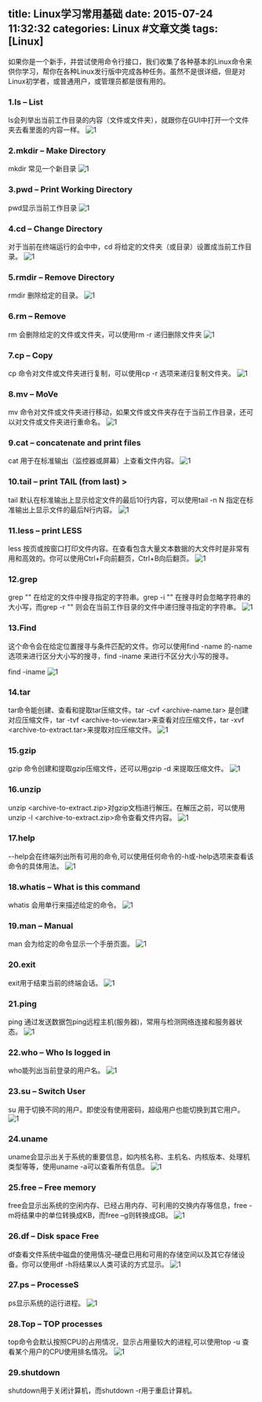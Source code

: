 title: Linux学习常用基础
date: 2015-07-24 11:32:32
categories: Linux #文章文类
tags: [Linux]
---

如果你是一个新手，并尝试使用命令行接口，我们收集了各种基本的Linux命令来供你学习，帮你在各种Linux发行版中完成各种任务。虽然不是很详细，但是对Linux初学者，或普通用户，或管理员都是很有用的。

<!--more-->

###     1.ls – List
ls会列举出当前工作目录的内容（文件或文件夹），就跟你在GUI中打开一个文件夹去看里面的内容一样。
![1](http://7xokym.com1.z0.glb.clouddn.com/linux_note1_1.jpg)


###    2.mkdir – Make Directory
mkdir <new-directory-name>常见一个新目录
![1](http://7xokym.com1.z0.glb.clouddn.com/linux_note1_2.jpg)


###  3.pwd – Print Working Directory
pwd显示当前工作目录
![1](http://7xokym.com1.z0.glb.clouddn.com/linux_note1_3.jpg)


###  4.cd – Change Directory
对于当前在终端运行的会中中，cd <directory>将给定的文件夹（或目录）设置成当前工作目录。
![1](http://7xokym.com1.z0.glb.clouddn.com/linux_note1_4.jpg)


###  5.rmdir – Remove Directory
rmdir <directory-name>删除给定的目录。
![1](http://7xokym.com1.z0.glb.clouddn.com/linux_note1_5.jpg)

###  6.rm – Remove
rm <file-name>会删除给定的文件或文件夹，可以使用rm -r <directory-name>递归删除文件夹
![1](http://7xokym.com1.z0.glb.clouddn.com/linux_note1_6.jpg)


###  7.cp – Copy
cp <source-file> <destination-file>命令对文件或文件夹进行复制，可以使用cp -r <source-folder> <destination-folder> 选项来递归复制文件夹。
![1](http://7xokym.com1.z0.glb.clouddn.com/linux_note1_7.jpg)


###  8.mv – MoVe
mv <source> <destination>命令对文件或文件夹进行移动，如果文件或文件夹存在于当前工作目录，还可以对文件或文件夹进行重命名。
![1](http://7xokym.com1.z0.glb.clouddn.com/linux_note1_8.jpg)


###  9.cat – concatenate and print files
cat <file>用于在标准输出（监控器或屏幕）上查看文件内容。
![1](http://7xokym.com1.z0.glb.clouddn.com/linux_note1_9.jpg)


###  10.tail – print TAIL (from last) >
tail <file-name>默认在标准输出上显示给定文件的最后10行内容，可以使用tail -n N <file-name>指定在标准输出上显示文件的最后N行内容。
![1](http://7xokym.com1.z0.glb.clouddn.com/linux_note1_10.jpg)


###  11.less – print LESS
less <file-name>按页或按窗口打印文件内容。在查看包含大量文本数据的大文件时是非常有用和高效的。你可以使用Ctrl+F向前翻页，Ctrl+B向后翻页。
![1](http://7xokym.com1.z0.glb.clouddn.com/linux_note1_11.jpg)


###  12.grep
grep "<string>" <file-name>在给定的文件中搜寻指定的字符串。grep -i "<string>" <file-name>在搜寻时会忽略字符串的大小写，而grep -r "<string>" <file-name>则会在当前工作目录的文件中递归搜寻指定的字符串。
![1](http://7xokym.com1.z0.glb.clouddn.com/linux_note1_12.jpg)


###  13.Find
这个命令会在给定位置搜寻与条件匹配的文件。你可以使用find <folder-to-search> -name <file-name>的-name选项来进行区分大小写的搜寻，find <folder-to-search> -iname <file-name>来进行不区分大小写的搜寻。

find <folder-to-search> -iname <file-name>
![1](http://7xokym.com1.z0.glb.clouddn.com/linux_note1_13.jpg)

###  14.tar
tar命令能创建、查看和提取tar压缩文件。tar -cvf <archive-name.tar> <file1-OR-file2-OR-both-to-archive>是创建对应压缩文件，tar -tvf <archive-to-view.tar>来查看对应压缩文件，tar -xvf <archive-to-extract.tar>来提取对应压缩文件。
![1](http://7xokym.com1.z0.glb.clouddn.com/linux_note1_14.jpg)


###  15.gzip
gzip <filename>命令创建和提取gzip压缩文件，还可以用gzip -d <filename>来提取压缩文件。
![1](http://7xokym.com1.z0.glb.clouddn.com/linux_note1_15.jpg)


###  16.unzip
unzip <archive-to-extract.zip>对gzip文档进行解压。在解压之前，可以使用unzip -l <archive-to-extract.zip>命令查看文件内容。
![1](http://7xokym.com1.z0.glb.clouddn.com/linux_note1_16.jpg)


###  17.help
<command-name> --help会在终端列出所有可用的命令,可以使用任何命令的-h或-help选项来查看该命令的具体用法。
![1](http://7xokym.com1.z0.glb.clouddn.com/linux_note1_17.jpg)


###  18.whatis – What is this command
whatis <command-name>会用单行来描述给定的命令。
![1](http://7xokym.com1.z0.glb.clouddn.com/linux_note1_18.jpg)


###  19.man – Manual
man <command-name>会为给定的命令显示一个手册页面。
![1](http://7xokym.com1.z0.glb.clouddn.com/linux_note1_19.jpg)


###  20.exit
exit用于结束当前的终端会话。
![1](http://7xokym.com1.z0.glb.clouddn.com/linux_note1_20.jpg)


###  21.ping
ping <remote-host-address>通过发送数据包ping远程主机(服务器)，常用与检测网络连接和服务器状态。
![1](http://7xokym.com1.z0.glb.clouddn.com/linux_note1_21.jpg)


###  22.who – Who Is logged in
who能列出当前登录的用户名。
![1](http://7xokym.com1.z0.glb.clouddn.com/linux_note1_22.jpg)


###  23.su – Switch User
su <username>用于切换不同的用户。即使没有使用密码，超级用户也能切换到其它用户。
![1](http://7xokym.com1.z0.glb.clouddn.com/linux_note1_23.jpg)


###  24.uname
uname会显示出关于系统的重要信息，如内核名称、主机名、内核版本、处理机类型等等，使用uname -a可以查看所有信息。
![1](http://7xokym.com1.z0.glb.clouddn.com/linux_note1_24.jpg)


###  25.free – Free memory
free会显示出系统的空闲内存、已经占用内存、可利用的交换内存等信息，free -m将结果中的单位转换成KB，而free –g则转换成GB。
![1](http://7xokym.com1.z0.glb.clouddn.com/linux_note1_25.jpg)


###  26.df – Disk space Free
df查看文件系统中磁盘的使用情况–硬盘已用和可用的存储空间以及其它存储设备。你可以使用df -h将结果以人类可读的方式显示。
![1](http://7xokym.com1.z0.glb.clouddn.com/linux_note1_26.jpg)


###  27.ps – ProcesseS
ps显示系统的运行进程。
![1](http://7xokym.com1.z0.glb.clouddn.com/linux_note1_27.jpg)


###  28.Top – TOP processes
top命令会默认按照CPU的占用情况，显示占用量较大的进程,可以使用top -u <username>查看某个用户的CPU使用排名情况。
![1](http://7xokym.com1.z0.glb.clouddn.com/linux_note1_28.jpg)


###  29.shutdown
shutdown用于关闭计算机，而shutdown -r用于重启计算机。












